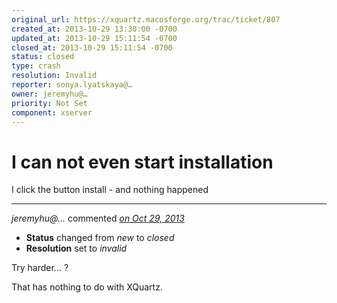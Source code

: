 ```yaml
---
original_url: https://xquartz.macosforge.org/trac/ticket/807
created_at: 2013-10-29 13:30:00 -0700
updated_at: 2013-10-29 15:11:54 -0700
closed_at: 2013-10-29 15:11:54 -0700
status: closed
type: crash
resolution: Invalid
reporter: sonya.lyatskaya@…
owner: jeremyhu@…
priority: Not Set
component: xserver
---
```


I can not even start installation
=================================


I click the button install - and nothing happened



---

*jeremyhu@…* commented *[on Oct 29, 2013](https://xquartz.macosforge.org/trac/ticket/807#comment:1 "October 29, 2013 at 3:11 PM PDT")*

-   **Status** changed from *new* to *closed*
-   **Resolution** set to *invalid*

Try harder... ?

That has nothing to do with XQuartz.



